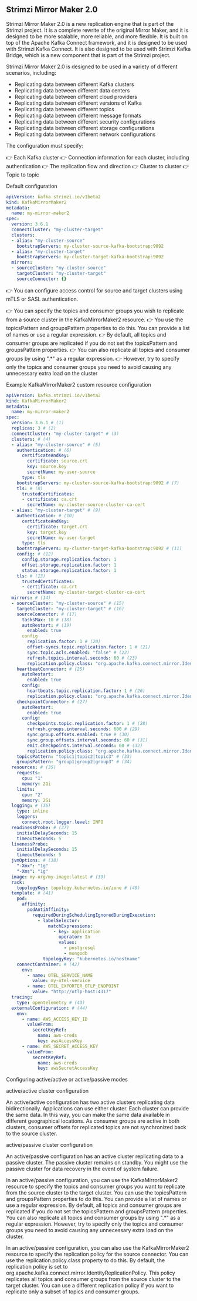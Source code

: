 

Strimzi Mirror Maker 2.0
------------------------

Strimzi Mirror Maker 2.0 is a new replication engine that is part of the Strimzi project. 
It is a complete rewrite of the original Mirror Maker, and it is designed to be more scalable, more reliable, and more flexible. 
It is built on top of the Apache Kafka Connect framework, and it is designed to be used with Strimzi Kafka Connect. 
It is also designed to be used with Strimzi Kafka Bridge, which is a new component that is part of the Strimzi project.

Strimzi Mirror Maker 2.0 is designed to be used in a variety of different scenarios, including:

- Replicating data between different Kafka clusters
- Replicating data between different data centers
- Replicating data between different cloud providers
- Replicating data between different versions of Kafka
- Replicating data between different topics
- Replicating data between different message formats
- Replicating data between different security configurations
- Replicating data between different storage configurations
- Replicating data between different network configurations


The configuration must specify:

👉 Each Kafka cluster
👉 Connection information for each cluster, including authentication
👉 The replication flow and direction
👉 Cluster to cluster
👉 Topic to topic

Default configuration

```yaml
apiVersion: kafka.strimzi.io/v1beta2
kind: KafkaMirrorMaker2
metadata:
  name: my-mirror-maker2
spec:
  version: 3.6.1
  connectCluster: "my-cluster-target"
  clusters:
  - alias: "my-cluster-source"
    bootstrapServers: my-cluster-source-kafka-bootstrap:9092
  - alias: "my-cluster-target"
    bootstrapServers: my-cluster-target-kafka-bootstrap:9092
  mirrors:
  - sourceCluster: "my-cluster-source"
    targetCluster: "my-cluster-target"
    sourceConnector: {}
```

👉 You can configure access control for source and target clusters using mTLS or SASL authentication.

👉 You can specify the topics and consumer groups you wish to replicate from a source cluster in the KafkaMirrorMaker2 resource. 
👉 You use the topicsPattern and groupsPattern properties to do this. You can provide a list of names or use a regular expression. 
👉 By default, all topics and consumer groups are replicated if you do not set the topicsPattern and groupsPattern properties. 
👉 You can also replicate all topics and consumer groups by using ".*" as a regular expression. 
👉 However, try to specify only the topics and consumer groups you need to avoid causing any unnecessary extra load on the cluster


Example KafkaMirrorMaker2 custom resource configuration



```yaml
apiVersion: kafka.strimzi.io/v1beta2
kind: KafkaMirrorMaker2
metadata:
  name: my-mirror-maker2
spec:
  version: 3.6.1 # (1)
  replicas: 3 # (2)
  connectCluster: "my-cluster-target" # (3)
  clusters: # (4)
  - alias: "my-cluster-source" # (5)
    authentication: # (6)
      certificateAndKey:
        certificate: source.crt
        key: source.key
        secretName: my-user-source
      type: tls
    bootstrapServers: my-cluster-source-kafka-bootstrap:9092 # (7)
    tls: # (8)
      trustedCertificates:
      - certificate: ca.crt
        secretName: my-cluster-source-cluster-ca-cert
  - alias: "my-cluster-target" # (9)
    authentication: # (10)
      certificateAndKey:
        certificate: target.crt
        key: target.key
        secretName: my-user-target
      type: tls
    bootstrapServers: my-cluster-target-kafka-bootstrap:9092 # (11)
    config: # (12)
      config.storage.replication.factor: 1
      offset.storage.replication.factor: 1
      status.storage.replication.factor: 1
    tls: # (13)
      trustedCertificates:
      - certificate: ca.crt
        secretName: my-cluster-target-cluster-ca-cert
  mirrors: # (14)
  - sourceCluster: "my-cluster-source" # (15)
    targetCluster: "my-cluster-target" # (16)
    sourceConnector: # (17)
      tasksMax: 10 # (18)
      autoRestart: # (19)
        enabled: true
      config
        replication.factor: 1 # (20)
        offset-syncs.topic.replication.factor: 1 # (21)
        sync.topic.acls.enabled: "false" # (22)
        refresh.topics.interval.seconds: 60 # (23)
        replication.policy.class: "org.apache.kafka.connect.mirror.IdentityReplicationPolicy" # (24)
    heartbeatConnector: # (25)
      autoRestart:
        enabled: true
      config:
        heartbeats.topic.replication.factor: 1 # (26)
        replication.policy.class: "org.apache.kafka.connect.mirror.IdentityReplicationPolicy"
    checkpointConnector: # (27)
      autoRestart:
        enabled: true
      config:
        checkpoints.topic.replication.factor: 1 # (28)
        refresh.groups.interval.seconds: 600 # (29)
        sync.group.offsets.enabled: true # (30)
        sync.group.offsets.interval.seconds: 60 # (31)
        emit.checkpoints.interval.seconds: 60 # (32)
        replication.policy.class: "org.apache.kafka.connect.mirror.IdentityReplicationPolicy"
    topicsPattern: "topic1|topic2|topic3" # (33)
    groupsPattern: "group1|group2|group3" # (34)
  resources: # (35)
    requests:
      cpu: "1"
      memory: 2Gi
    limits:
      cpu: "2"
      memory: 2Gi
  logging: # (36)
    type: inline
    loggers:
      connect.root.logger.level: INFO
  readinessProbe: # (37)
    initialDelaySeconds: 15
    timeoutSeconds: 5
  livenessProbe:
    initialDelaySeconds: 15
    timeoutSeconds: 5
  jvmOptions: # (38)
    "-Xmx": "1g"
    "-Xms": "1g"
  image: my-org/my-image:latest # (39)
  rack:
    topologyKey: topology.kubernetes.io/zone # (40)
  template: # (41)
    pod:
      affinity:
        podAntiAffinity:
          requiredDuringSchedulingIgnoredDuringExecution:
            - labelSelector:
                matchExpressions:
                  - key: application
                    operator: In
                    values:
                      - postgresql
                      - mongodb
              topologyKey: "kubernetes.io/hostname"
    connectContainer: # (42)
      env:
        - name: OTEL_SERVICE_NAME
          value: my-otel-service
        - name: OTEL_EXPORTER_OTLP_ENDPOINT
          value: "http://otlp-host:4317"
  tracing:
    type: opentelemetry # (43)
  externalConfiguration: # (44)
    env:
      - name: AWS_ACCESS_KEY_ID
        valueFrom:
          secretKeyRef:
            name: aws-creds
            key: awsAccessKey
      - name: AWS_SECRET_ACCESS_KEY
        valueFrom:
          secretKeyRef:
            name: aws-creds
            key: awsSecretAccessKey
```


Configuring active/active or active/passive modes


active/active cluster configuration

An active/active configuration has two active clusters replicating data bidirectionally. Applications can use either cluster. Each cluster can provide the same data. In this way, you can make the same data available in different geographical locations. As consumer groups are active in both clusters, consumer offsets for replicated topics are not synchronized back to the source cluster.

active/passive cluster configuration

An active/passive configuration has an active cluster replicating data to a passive cluster. The passive cluster remains on standby. You might use the passive cluster for data recovery in the event of system failure.

In an active/passive configuration, you can use the KafkaMirrorMaker2 resource to specify the topics and consumer groups you want to replicate from the source cluster to the target cluster. You can use the topicsPattern and groupsPattern properties to do this. You can provide a list of names or use a regular expression. By default, all topics and consumer groups are replicated if you do not set the topicsPattern and groupsPattern properties. You can also replicate all topics and consumer groups by using ".*" as a regular expression. However, try to specify only the topics and consumer groups you need to avoid causing any unnecessary extra load on the cluster.

In an active/passive configuration, you can also use the KafkaMirrorMaker2 resource to specify the replication policy for the source connector. You can use the replication.policy.class property to do this. By default, the replication policy is set to org.apache.kafka.connect.mirror.IdentityReplicationPolicy. This policy replicates all topics and consumer groups from the source cluster to the target cluster. You can use a different replication policy if you want to replicate only a subset of topics and consumer groups.